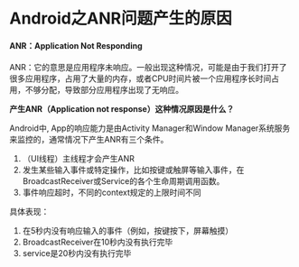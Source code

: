 # Android之ANR问题产生的原因

#### ANR：Application Not Responding

ANR：它的意思是应用程序未响应。一般出现这种情况，可能是由于我们打开了很多应用程序，占用了大量的内存，或者CPU时间片被一个应用程序长时间占用，不够分配，导致部分应用程序出现了无响应。

**产生ANR（Application not response）这种情况原因是什么？** 

Android中, App的响应能力是由Activity Manager和Window Manager系统服务来监控的，通常情况下产生ANR有三个条件。

1. （UI线程）主线程才会产生ANR
2.   发生某些输入事件或特定操作，比如按键或触屏等输入事件，在BroadcastReceiver或Service的各个生命周期调用函数。
3. 事件响应超时，不同的context规定的上限时间不同

具体表现：

1. 在5秒内没有响应输入的事件（例如，按键按下，屏幕触摸）
2. BroadcastReceiver在10秒内没有执行完毕
3. service是20秒内没有执行完毕